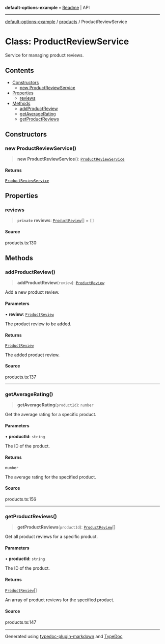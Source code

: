 **default-options-example** • [Readme](../../README.md) \| API

***

[default-options-example](../../modules.md) / [products](../README.md) / ProductReviewService

# Class: ProductReviewService

Service for managing product reviews.

## Contents

- [Constructors](ProductReviewService.md#constructors)
    - [new ProductReviewService](ProductReviewService.md#constructors)
- [Properties](ProductReviewService.md#properties)
    - [reviews](ProductReviewService.md#reviews)
- [Methods](ProductReviewService.md#methods)
    - [addProductReview](ProductReviewService.md#addproductreview)
    - [getAverageRating](ProductReviewService.md#getaveragerating)
    - [getProductReviews](ProductReviewService.md#getproductreviews)

## Constructors

### new ProductReviewService()

> **new ProductReviewService**(): [`ProductReviewService`](ProductReviewService.md)

#### Returns

[`ProductReviewService`](ProductReviewService.md)

## Properties

### reviews

> **`private`** **reviews**: [`ProductReview`](../interfaces/ProductReview.md)[] = `[]`

#### Source

products.ts:130

## Methods

### addProductReview()

> **addProductReview**(`review`): [`ProductReview`](../interfaces/ProductReview.md)

Add a new product review.

#### Parameters

• **review**: [`ProductReview`](../interfaces/ProductReview.md)

The product review to be added.

#### Returns

[`ProductReview`](../interfaces/ProductReview.md)

The added product review.

#### Source

products.ts:137

***

### getAverageRating()

> **getAverageRating**(`productId`): `number`

Get the average rating for a specific product.

#### Parameters

• **productId**: `string`

The ID of the product.

#### Returns

`number`

The average rating for the specified product.

#### Source

products.ts:156

***

### getProductReviews()

> **getProductReviews**(`productId`): [`ProductReview`](../interfaces/ProductReview.md)[]

Get all product reviews for a specific product.

#### Parameters

• **productId**: `string`

The ID of the product.

#### Returns

[`ProductReview`](../interfaces/ProductReview.md)[]

An array of product reviews for the specified product.

#### Source

products.ts:147

***

Generated using [typedoc-plugin-markdown](https://www.npmjs.com/package/typedoc-plugin-markdown) and [TypeDoc](https://typedoc.org/)
